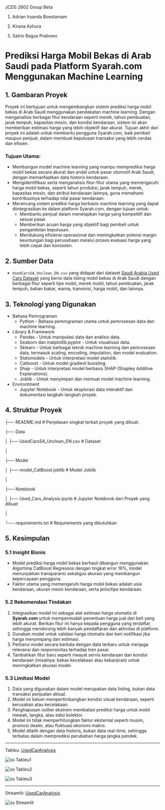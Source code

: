 JCDS 2602 Group Beta

1. Adrian Irsanda Boestamam

2. Kirana Azhura

3. Satrio Bagus Prabowo

# **Prediksi Harga Mobil Bekas di Arab Saudi pada Platform Syarah.com Menggunakan Machine Learning**

## 1. Gambaran Proyek
Proyek ini bertujuan untuk mengembangkan sistem prediksi harga mobil bekas di Arab Saudi menggunakan pendekatan machine learning. Dengan menganalisis berbagai fitur kendaraan seperti merek, tahun pembuatan, jarak tempuh, kapasitas mesin, dan kondisi kendaraan, sistem ini akan memberikan estimasi harga yang lebih objektif dan akurat. Tujuan akhir dari proyek ini adalah untuk membantu pengguna Syarah.com, baik pembeli maupun penjual, dalam membuat keputusan transaksi yang lebih cerdas dan efisien.

### Tujuan Utama:
- Membangun model machine learning yang mampu memprediksi harga mobil bekas secara akurat dan andal untuk pasar otomotif Arab Saudi, dengan memanfaatkan data historis kendaraan.
- Mengidentifikasi serta menganalisis fitur-fitur utama yang memengaruhi harga mobil bekas, seperti tahun produksi, jarak tempuh, merek, kapasitas mesin, dan atribut kendaraan lainnya, guna memahami kontribusinya terhadap nilai pasar kendaraan.
- Merancang sistem prediksi harga berbasis machine learning yang dapat diintegrasikan ke dalam platform Syarah.com, dengan tujuan untuk:
    + Membantu penjual dalam menetapkan harga yang kompetitif dan sesuai pasar.
    + Memberikan acuan harga yang objektif bagi pembeli untuk pengambilan keputusan.
    + Mendukung efisiensi operasional dan meningkatkan potensi margin keuntungan bagi perusahaan melalui proses evaluasi harga yang lebih cepat dan konsisten.

## 2. Sumber Data
- `UsedCarsSA_Unclean_EN.csv` yang didapat dari dataset [Saudi Arabia Used Cars Dataset](https://www.kaggle.com/datasets/turkibintalib/saudi-arabia-used-cars-dataset) yang berisi data listing mobil bekas di Arab Saudi dengan berbagai fitur seperti tipe mobil, merek mobil, tahun pembuatan, jarak tempuh, bahan bakar, warna, transmisi, harga mobil, dan lainnya.

## 3. Teknologi yang Digunakan
- Bahasa Pemrograman
    + Python - Bahasa pemrograman utama untuk pemrosesan data dan machine learning.
- Library & Framework
    + Pandas - Untuk manipulasi data dan analisis data.
    + Seaborn dan matplotlib.pyplot - Untuk visualisasi data.
    + Sklearn - Untuk berbagai teknik machine learning dan pemrosesan data, termasuk scaling, encoding, imputation, dan model evaluation.
    + Statsmodels - Untuk interpretasi model statistik.
    + Catboost - Untuk model gradient boosting.
    + Shap - Untuk interpretasi model berbasis SHAP (Shapley Additive Explanations).
    + Joblib - Untuk menyimpan dan memuat model machine learning.
- Environtment
    + Jupyter Notebook - Untuk eksplorasi data interaktif dan dokumentasi langkah-langkah proyek.

## 4. Struktur Proyek
├── README.md # Penjelasan singkat terkait proyek yang dibuat.

├── Data

│ ├── UsedCarsSA_Unclean_EN.csv # Dataset

│

├── Model

│ ├── model_CatBoost.joblib # Model Joblib

│

├── Notebook

│ ├── Used_Cars_Analysis.ipynb # Jupyter Notebook dari Proyek yang dibuat

│

└── requirements.txt # Requirements yang dibutuhkan

## 5. Kesimpulan
### 5.1 Insight Bisnis
- Model prediksi harga mobil bekas berhasil dibangun menggunakan Algortima CatBoost Regressos dengan tingkat error 16%, model menunjukkan transparansi sekaligus akurasi yang membangun kepercayaan pengguna.
- Faktor utama yang memengaruhi harga mobil bekas adalah usia kendaraan, ukuran mesin kendaraan, serta jenis/tipe kendaraan.


### 5.2 Rekomendasi Tindakan 

1. Integrasikan model ini sebagai alat estimasi harga otomatis di **Syarah.com** untuk mempermudah penentuan harga jual dan beli yang lebih akurat. Berikan fitur ini hanya kepada pengguna yang terdaftar, sehingga mendorong lebih banyak pendaftaran dan aktivitas di platform.
2. Gunakan model untuk validasi harga otomatis dan beri notifikasi jika harga menyimpang dari estimasi.
3. Perbarui model secara berkala dengan data terbaru untuk menjaga relevansi dan responsivitas terhadap tren pasar.
4. Tambahkan fitur baru seperti riwayat servis kendaraan dan kondisi kendaraan (misalnya: bekas kecelakaan atau kebanjiran) untuk meningkatkan akurasi model.

### 5.3 Limitasi Model
1. Data yang digunakan dalam model merupakan data listing, bukan data transaksi penjualan aktual.
2. Model ini belum mempertimbangkan kondisi visual kendaraan, seperti kerusakan atau kecelakaan.
3. Penghapusan outlier ekstrem membatasi prediksi harga untuk mobil mewah, langka, atau edisi kolektor.
4. Model ini tidak memperhitungkan faktor eksternal seperti musim, promosi dealer, atau fluktuasi ekonomi makro.
5. Model dilatih dengan data historis, bukan data real-time, sehingga terbatas dalam memprediksi perubahan harga jangka pendek.

---

Tableu: [UsedCarAnalysis](https://public.tableau.com/app/profile/satrio.prabowo/viz/UsedCarAnalysis-SyarahDashboard/Dashboard13?publish=yes)


![ss Tableu1](https://github.com/PurwadhikaDev/BetaGroup_JC_DS_FT_BSD_26_FinalProject/blob/8e494704b263be495403c00dce15e03a48ee3d80/Remedi%20Final%20Project/Gambar/Tableu1.jpg)

![ss Tableu2](https://github.com/PurwadhikaDev/BetaGroup_JC_DS_FT_BSD_26_FinalProject/blob/8e494704b263be495403c00dce15e03a48ee3d80/Remedi%20Final%20Project/Gambar/Tableu2.jpg)

![ss Tableu3](https://github.com/PurwadhikaDev/BetaGroup_JC_DS_FT_BSD_26_FinalProject/blob/8e494704b263be495403c00dce15e03a48ee3d80/Remedi%20Final%20Project/Gambar/Tableu3.jpg)

---
Streamlit: [UsedCarAnalysis](https://appusedcars-e2mgr7q5gwrrdec9wktpsk.streamlit.app/)

![ss Streamlit](https://github.com/PurwadhikaDev/BetaGroup_JC_DS_FT_BSD_26_FinalProject/blob/8e494704b263be495403c00dce15e03a48ee3d80/Remedi%20Final%20Project/Gambar/Streamlit.jpg)
